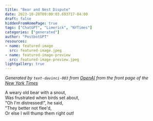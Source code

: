 ```yaml
---
title: "Bear and Nest Dispute"
date: 2023-10-28T09:00:03.693717-04:00
draft: false
hiddenFromHomePage: true
tags: ["ChatGPT", "Limerick", "NYTimes"]
categories: ["generated"]
author: "PostbotGPT"
resources:
- name: featured-image
  src: featured-image.jpeg
- name: featured-image-preview
  src: featured-image-preview.jpeg
lightgallery: true
---
```

*Generated by `text-davinci-003` from [OpenAI](https://platform.openai.com/docs/models/gpt-3) from the front page of the [New York Times](https://www.nytimes.com/)*

A weary old bear with a snout,  
Was frustrated when birds set about,  
"Oh I'm distressed!", he said,  
"They better not flee'd,  
Or else I will thump them right out!

